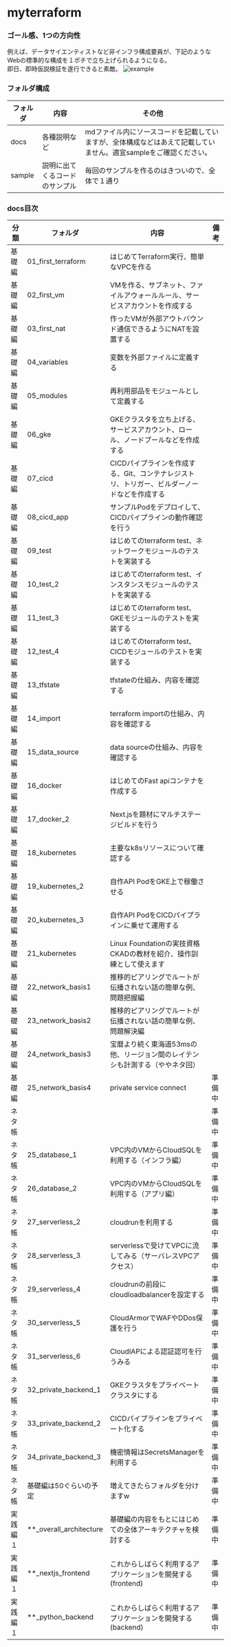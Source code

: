 # myterraform

### ゴール感、1つの方向性
例えば、データサイエンティストなど非インフラ構成要員が、下記のようなWebの標準的な構成を１ポチで立ち上げられるようになる。<br>
即日、即時仮説検証を遂行できると素敵。
![example](asset/example.png "example")

### フォルダ構成
|フォルダ|内容|その他|
|--|--|--|
|docs|各種説明など|mdファイル内にソースコードを記載していますが、全体構成などはあえて記載していません。適宜sampleをご確認ください。|
|sample|説明に出てくるコードのサンプル|毎回のサンプルを作るのはきついので、全体で１通り|

### docs目次
|分類|フォルダ|内容|備考|
|--|--|--|--|
|基礎編|01_first_terraform|はじめてTerraform実行、簡単なVPCを作る||
|基礎編|02_first_vm|VMを作る、サブネット、ファイルアウォールルール、サービスアカウントを作成する||
|基礎編|03_first_nat|作ったVMが外部アウトバウンド通信できるようにNATを設置する||
|基礎編|04_variables|変数を外部ファイルに定義する||
|基礎編|05_modules|再利用部品をモジュールとして定義する||
|基礎編|06_gke|GKEクラスタを立ち上げる、サービスアカウント、ロール、ノードプールなどを作成する||
|基礎編|07_cicd|CICDパイプラインを作成する、Git、コンテナレジストリ、トリガー、ビルダーノードなどを作成する||
|基礎編|08_cicd_app|サンプルPodをデプロイして、CICDパイプラインの動作確認を行う||
|基礎編|09_test|はじめてのterraform test、ネットワークモジュールのテストを実装する||
|基礎編|10_test_2|はじめてのterraform test、インスタンスモジュールのテストを実装する||
|基礎編|11_test_3|はじめてのterraform test、GKEモジュールのテストを実装する||
|基礎編|12_test_4|はじめてのterraform test、CICDモジュールのテストを実装する||
|基礎編|13_tfstate|tfstateの仕組み、内容を確認する||
|基礎編|14_import|terraform importの仕組み、内容を確認する||
|基礎編|15_data_source|data sourceの仕組み、内容を確認する||
|基礎編|16_docker|はじめてのFast apiコンテナを作成する||
|基礎編|17_docker_2|Next.jsを題材にマルチステージビルドを行う||
|基礎編|18_kubernetes|主要なk8sリソースについて確認する||
|基礎編|19_kubernetes_2|自作API PodをGKE上で稼働させる||
|基礎編|20_kubernetes_3|自作API PodをCICDパイプラインに乗せて運用する||
|基礎編|21_kubernetes|Linux Foundationの実技資格CKADの教材を紹介、操作訓練として使えます||
|基礎編|22_network_basis1|推移的ピアリングでルートが伝播されない話の簡単な例、問題把握編||
|基礎編|23_network_basis2|推移的ピアリングでルートが伝播されない話の簡単な例、問題解決編||
|基礎編|24_network_basis3|宝暦より続く東海道53msの他、リージョン間のレイテンシも計測する（ややネタ回）||
|基礎編|25_network_basis4|private service connect|準備中|
|ネタ帳|||準備中|
|ネタ帳|25_database_1|VPC内のVMからCloudSQLを利用する（インフラ編）|準備中|
|ネタ帳|26_database_2|VPC内のVMからCloudSQLを利用する（アプリ編）|準備中|
|ネタ帳|27_serverless_2|cloudrunを利用する|準備中|
|ネタ帳|28_serverless_3|serverlessで受けてVPCに流してみる（サーバレスVPCアクセス）|準備中|
|ネタ帳|29_serverless_4|cloudrunの前段にcloudloadbalancerを設定する|準備中|
|ネタ帳|30_serverless_5|CloudArmorでWAFやDDos保護を行う|準備中|
|ネタ帳|31_serverless_6|CloudIAPによる認証認可を行うみる|準備中|
|ネタ帳|32_private_backend_1|GKEクラスタをプライベートクラスタにする|準備中|
|ネタ帳|33_private_backend_2|CICDパイプラインをプライベート化する|準備中|
|ネタ帳|34_private_backend_3|機密情報はSecretsManagerを利用する|準備中|
|ネタ帳|基礎編は50ぐらいの予定|増えてきたらフォルダを分けますw|準備中|
|実践編１|**_overall_architecture|基礎編の内容をもとにはじめての全体アーキテクチャを検討する|準備中|
|実践編１|**_nextjs_frontend|これからしばらく利用するアプリケーションを開発する(frontend)|準備中|
|実践編１|**_python_backend|これからしばらく利用するアプリケーションを開発する(backend)|準備中|
